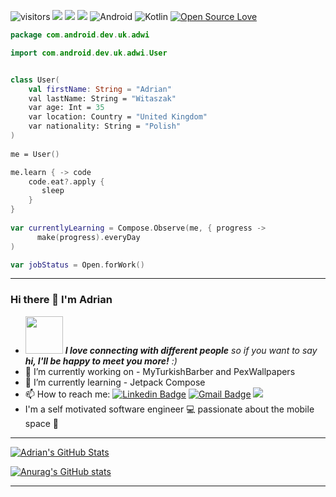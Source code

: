 ![visitors](https://visitor-badge.laobi.icu/badge?page_id=adrianwitaszak)
![](https://img.shields.io/github/followers/adrianwitaszak)
![](https://img.shields.io/github/stars/adrianwitaszak)
![](https://img.shields.io/github/watchers/adrianwitaszak)
![Android](https://img.shields.io/badge/-Android-black?style=flat&logo=android)
![Kotlin](https://img.shields.io/badge/-Kotlin-black?style=flat&logo=kotlin)
[![Open Source Love](https://badges.frapsoft.com/os/v1/open-source.svg?v=102)](https://github.com/ellerbrock/open-source-badge/)




```kotlin
package com.android.dev.uk.adwi

import com.android.dev.uk.adwi.User


class User(
    val firstName: String = "Adrian"
    val lastName: String = "Witaszak"
    var age: Int = 35
    var location: Country = "United Kingdom"
    var nationality: String = "Polish"
)   
   
me = User()

me.learn { -> code 
    code.eat?.apply {
       sleep                      
    }
}
                   
var currentlyLearning = Compose.Observe(me, { progress ->
      make(progress).everyDay
)

var jobStatus = Open.forWork()

```
---------------

### Hi there 👋 I'm Adrian

- <img src="https://media.giphy.com/media/LnQjpWaON8nhr21vNW/giphy.gif" width="60"> <em><b>I love connecting with different people</b> so if you want to say <b>hi, I'll be happy to meet you more!</b> :)</em>
- 🔭 I’m currently working on - MyTurkishBarber and PexWallpapers
- 🌱 I’m currently learning - Jetpack Compose
- 📫 How to reach me: 
[![Linkedin Badge](https://img.shields.io/badge/-LinkedIn-blue?style=flat-square&logo=Linkedin&logoColor=white&link=https://www.linkedin.com/in/adrian-witaszak-860801176/)](https://www.linkedin.com/in/adrian-witaszak-860801176/)
[![Gmail Badge](https://img.shields.io/badge/-Gmail-c14438?style=flat-square&logo=Gmail&logoColor=white&link=mailto:adrianwitaszak@gmail.com)](mailto:adrianwitaszak@gmail.com)
[![](https://img.shields.io/twitter/url?style=social&url=https://twitter.com/adrianwita)](https://twitter.com/adrianwita)
- I'm a self motivated software engineer :computer: passionate about the mobile space :iphone:

---------------

<a href="https://github.com/adrianwitaszak">
  <img align="center" src="https://github-readme-stats.vercel.app/api/top-langs/?username=adimanwit&hide=c%2B%2B,c,matlab,assembly&title_color=6aa6f8&text_color=8a919a&icon_color=6aa6f8&bg_color=22272e" alt="Adrian's GitHub Stats" />
</a> 

[![Anurag's GitHub stats](https://github-readme-stats.vercel.app/api?username=adrianwitaszak)](https://github.com/anuraghazra/github-readme-stats)

--------------- 
